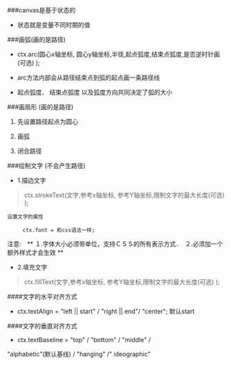 ###canvas是基于状态的

* 状态就是变量不同时期的值

###画弧\(画的是路径\)

* ctx.arc\(圆心x轴坐标, 圆心y轴坐标,半径,起点弧度,结束点弧度,是否逆时针画\(可选\) \);

- arc方法内部会从路径结束点到弧的起点画一条路径线

+ 起点弧度、 结束点弧度 以及弧度方向共同决定了弧的大小

###画扇形 \(画的是路径\)

1. 先设置路径起点为圆心

2. 画弧

3. 闭合路径

###绘制文字  \(不会产生路径\)

* 1.描边文字

> ctx.strokeText\(文字,参考x轴坐标, 参考Y轴坐标,限制文字的最大长度\(可选\) \);

    设置文字的属性

         ctx.font = 和css语法一样;

注意:　** １.字体大小必须带单位，支持ＣＳＳ的所有表示方式．　２.必须加一个额外样式才会生效 **

* 2.填充文字

> ctx.fillText\(文字,参考x轴坐标, 参考Y轴坐标,限制文字的最大长度\(可选\) \);

####文字的水平对齐方式

* ctx.textAlign = "left \|\| start" \/ "right \|\| end"\/ "center";   默认start

####文字的垂直对齐方式

* ctx.textBaseline  = "top"  \/ "bottom" \/ "middle" \/

"alphabetic"\(默认基线\)  \/ "hanging" \/" ideographic"

